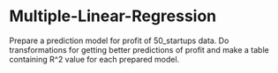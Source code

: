 # Multiple-Linear-Regression
Prepare a prediction model for profit of 50_startups data. Do transformations for getting better predictions of profit and make a table containing R^2 value for each prepared model.
